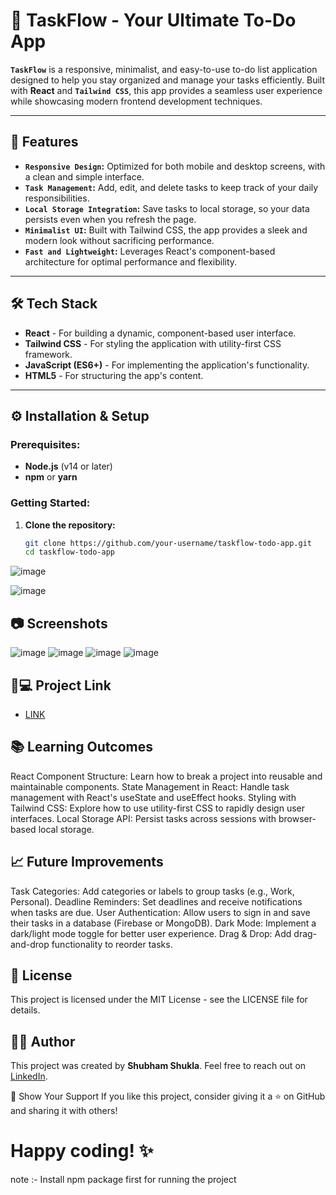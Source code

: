 # 📝 TaskFlow - Your Ultimate To-Do App

**`TaskFlow`** is a responsive, minimalist, and easy-to-use to-do list application designed to help you stay organized and manage your tasks efficiently. Built with **React** and **`Tailwind CSS`**, this app provides a seamless user experience while showcasing modern frontend development techniques.

---

## 🚀 Features

- **`Responsive Design`:** Optimized for both mobile and desktop screens, with a clean and simple interface.
- **`Task Management`:** Add, edit, and delete tasks to keep track of your daily responsibilities.
- **`Local Storage Integration`:** Save tasks to local storage, so your data persists even when you refresh the page.
- **`Minimalist UI`:** Built with Tailwind CSS, the app provides a sleek and modern look without sacrificing performance.
- **`Fast and Lightweight`:** Leverages React's component-based architecture for optimal performance and flexibility.

---

## 🛠️ Tech Stack

- **React** - For building a dynamic, component-based user interface.
- **Tailwind CSS** - For styling the application with utility-first CSS framework.
- **JavaScript (ES6+)** - For implementing the application's functionality.
- **HTML5** - For structuring the app's content.

---

## ⚙️ Installation & Setup

### Prerequisites:
- **Node.js** (v14 or later)
- **npm** or **yarn**

### Getting Started:

1. **Clone the repository:**
   ```bash
   git clone https://github.com/your-username/taskflow-todo-app.git
   cd taskflow-todo-app
   ```
![image](https://github.com/user-attachments/assets/51d049a8-8372-438b-92fb-d74c946f2123)

![image](https://github.com/user-attachments/assets/bb4e02f9-19e2-4a54-8ade-ef3d27e4d4dc)

## 📷 Screenshots
![image](https://github.com/user-attachments/assets/cadbda2c-df19-4242-9626-e847cecaa212)
![image](https://github.com/user-attachments/assets/f7b822b2-fd51-4d83-8ce5-ba3b308a0e87)
![image](https://github.com/user-attachments/assets/0753c039-e040-4caf-98bf-2524ccc5d302)
![image](https://github.com/user-attachments/assets/26681f70-e09c-4ad6-8aa7-bd9eb7c00470)

## 🐙💻 Project Link
- [LINK](https://taskflowtodoapp.netlify.app/)

## 📚 Learning Outcomes
React Component Structure: Learn how to break a project into reusable and maintainable components.
State Management in React: Handle task management with React's useState and useEffect hooks.
Styling with Tailwind CSS: Explore how to use utility-first CSS to rapidly design user interfaces.
Local Storage API: Persist tasks across sessions with browser-based local storage.

## 📈 Future Improvements
Task Categories: Add categories or labels to group tasks (e.g., Work, Personal).
Deadline Reminders: Set deadlines and receive notifications when tasks are due.
User Authentication: Allow users to sign in and save their tasks in a database (Firebase or MongoDB).
Dark Mode: Implement a dark/light mode toggle for better user experience.
Drag & Drop: Add drag-and-drop functionality to reorder tasks.

## 📝 License
This project is licensed under the MIT License - see the LICENSE file for details.

## 👨‍💻 Author
This project was created by **Shubham Shukla**. Feel free to reach out on [LinkedIn](https://www.linkedin.com/in/shubham-shukla-62095032a/).

🌟 Show Your Support
If you like this project, consider giving it a ⭐ on GitHub and sharing it with others!

# Happy coding! ✨
note :- Install npm package first for running the project



